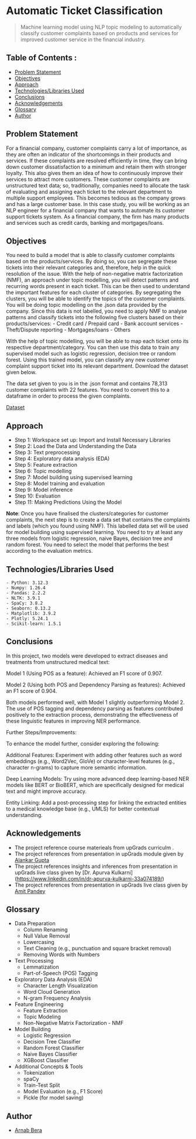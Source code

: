 # Automatic Ticket Classification
> Machine learning model using NLP topic modeling to automatically classify customer complaints based on products and services for improved customer service in the financial industry.


## Table of Contents :
* [Problem Statement](#problem-statement)
* [Objectives](#objectives)
* [Approach](#approach)
* [Technologies/Libraries Used](#technologies/libraries-used)
* [Conclusions](#conclusions)
* [Acknowledgements](#acknowledgements)
* [Glossary](#glossary)
* [Author](#author)


## Problem Statement
For a financial company, customer complaints carry a lot of importance, as they are often an indicator of the shortcomings in their products and services. If these complaints are resolved efficiently in time, they can bring down customer dissatisfaction to a minimum and retain them with stronger loyalty. This also gives them an idea of how to continuously improve their services to attract more customers. 
These customer complaints are unstructured text data; so, traditionally, companies need to allocate the task of evaluating and assigning each ticket to the relevant department to multiple support employees. This becomes tedious as the company grows and has a large customer base.
In this case study, you will be working as an NLP engineer for a financial company that wants to automate its customer support tickets system. As a financial company, the firm has many products and services such as credit cards, banking and mortgages/loans. 

## Objectives
You need to build a model that is able to classify customer complaints based on the products/services. By doing so, you can segregate these tickets into their relevant categories and, therefore, help in the quick resolution of the issue.
With the help of non-negative matrix factorization (NMF), an approach under topic modelling, you will detect patterns and recurring words present in each ticket. This can be then used to understand the important features for each cluster of categories. By segregating the clusters, you will be able to identify the topics of the customer complaints. 
You will be doing topic modelling on the .json data provided by the company. Since this data is not labelled, you need to apply NMF to analyse patterns and classify tickets into the following five clusters based on their products/services:
    - Credit card / Prepaid card
    - Bank account services
    - Theft/Dispute reporting
    - Mortgages/loans
    - Others 

With the help of topic modelling, you will be able to map each ticket onto its respective department/category. You can then use this data to train any supervised model such as logistic regression, decision tree or random forest. Using this trained model, you can classify any new customer complaint support ticket into its relevant department.
Download the dataset given below.

The data set given to you is in the .json format and contains 78,313 customer complaints with 22 features. You need to convert this to a dataframe in order to process the given complaints.

[Dataset]( https://github.com/arnabberawork/Automatic-Ticket-Classification/blob/main/complaints-2021-05-14_08_16.json )

## Approach

- Step 1: Workspace set up: Import and Install Necessary Libraries
- Step 2: Load the Data and Understanding the Data
- Step 3: Text preprocessing
- Step 4: Exploratory data analysis (EDA)
- Step 5: Feature extraction
- Step 6: Topic modelling 
- Step 7: Model building using supervised learning
- Step 8: Model training and evaluation
- Step 9: Model inference
- Step 10: Evaluation
- Step 11: Making Predictions Using the Model

<b>Note</b>: Once you have finalised the clusters/categories for customer complaints, the next step is to create a data set that contains the complaints and labels (which you found using NMF). This labelled data set will be used for model building using supervised learning. 
You need to try at least any three models from logistic regression, naive Bayes, decision tree and random forest. 
You need to select the model that performs the best according to the evaluation metrics.
  
## Technologies/Libraries Used
    - Python: 3.12.3
    - Numpy: 1.26.4
    - Pandas: 2.2.2
    - NLTK: 3.9.1
    - SpaCy: 3.8.2
    - Seaborn: 0.13.2
    - Matplotlib: 3.9.2
    - Plotly: 5.24.1
    - Scikit-learn: 1.5.1

## Conclusions
In this project, two models were developed to extract diseases and treatments from unstructured medical text:

Model 1 (Using POS as a feature): Achieved an F1 score of 0.907.

Model 2 (Using both POS and Dependency Parsing as features): Achieved an F1 score of 0.904.

Both models performed well, with Model 1 slightly outperforming Model 2. The use of POS tagging and dependency parsing as features contributed positively to the extraction process, demonstrating the effectiveness of these linguistic features in improving NER performance.

Further Steps/Improvements:

To enhance the model further, consider exploring the following:

Additional Features: Experiment with adding other features such as word embeddings (e.g., Word2Vec, GloVe) or character-level features (e.g., character n-grams) to capture more semantic information.

Deep Learning Models: Try using more advanced deep learning-based NER models like BERT or BioBERT, which are specifically designed for medical text and might improve accuracy.

Entity Linking: Add a post-processing step for linking the extracted entities to a medical knowledge base (e.g., UMLS) for better contextual understanding.

## Acknowledgements

- The project reference course materieals from upGrads curriculm .
- The project references from presentation in upGrads module given by [Alankar Gupta](https://www.linkedin.com/in/alankar-gupta-898a9659/)
- The project references insights and inferences from presentation in upGrads live class given by [Dr. Apurva Kulkarni] (https://www.linkedin.com/in/dr-apurva-kulkarni-33a074189/)
- The project references from presentation in upGrads live class given by [Amit Pandey](https://www.linkedin.com/in/amitpandeyprofile/)

## Glossary

- Data Preparation
    - Column Renaming
    - Null Value Removal
    - Lowercasing
    - Text Cleaning (e.g., punctuation and square bracket removal)
    - Removing Words with Numbers
- Text Processing
    - Lemmatization
    - Part-of-Speech (POS) Tagging
- Exploratory Data Analysis (EDA)
    - Character Length Visualization
    - Word Cloud Generation
    - N-gram Frequency Analysis
- Feature Engineering
    - Feature Extraction
    - Topic Modeling
    - Non-Negative Matrix Factorization - NMF
- Model Building
    - Logistic Regression
    - Decision Tree Classifier
    - Random Forest Classifier
    - Naive Bayes Classifier
    - XGBoost Classifier
- Additional Concepts & Tools
    - Tokenization
    - spaCy
    - Train-Test Split
    - Model Evaluation (e.g., F1 Score)
    - Pickle (for model saving)


## Author
* [Arnab Bera]( https://www.linkedin.com/in/arnabbera-tech/ )
